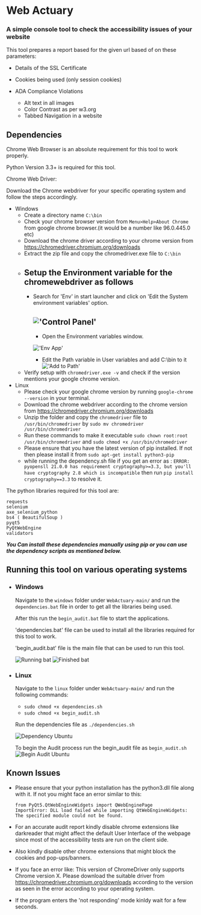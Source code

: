 # Web Actuary #
### A simple console tool to check the accessibility issues of your website ###

This tool prepares a report based for the given url based of on these parameters:

- Details of the SSL Certificate
- Cookies being used (only session cookies)
- ADA Compliance Violations

  - Alt text in all images
  - Color Contrast as per w3.org
  - Tabbed Navigation in a website

## Dependencies ##

Chrome Web Browser is an absolute requirement for this tool to work properly.

Python Version 3.3+ is required for this tool.

Chrome Web Driver:

Download the Chrome webdriver for your specific operating system and follow the steps accordingly.

- Windows
  - Create a directory name `C:\bin`
  - Check your chrome browser version from `Menu>Help>About Chrome` from google chrome browser.(it would be a number like 96.0.445.0 etc)
  - Download the chrome driver according to your chrome version from https://chromedriver.chromium.org/downloads
  - Extract the zip file and copy the chromedriver.exe file to `C:\bin`
  - Setup the Environment variable for the chromewebdriver as follows
    - 
    - Search for 'Env' in start launcher and click on 'Edit the System environment variables' option.
    
      !['Control Panel'](https://i.imgur.com/zE1TUF0.png)
      -
      - Open the Environment variables window.

      !['Env App'](https://i.imgur.com/6TzjjYH.png)
      
      - Edit the Path variable in User variables and add C:\bin to it
      !['Add to Path'](https://i.imgur.com/z2kJyvR.png)
  - Verify setup with `chromedriver.exe -v` and check if the version mentions your google chrome version.
- Linux
  - Please check your google chrome version by running `google-chrome --version` in your terminal.
  - Download the chrome webdriver according to the chrome version from https://chromedriver.chromium.org/downloads
  - Unzip the folder and copy the `chromedriver` file to `/usr/bin/chromedriver` by `sudo mv chromedriver /usr/bin/chromedriver`
  - Run these commands to make it executable `sudo chown root:root /usr/bin/chromedriver` and `sudo chmod +x /usr/bin/chromedriver`
  - Please ensure that you have the latest version of pip installed. If not then please install it from `sudo apt-get install python3-pip`
  - while running the dependency.sh file if you get an error as : `ERROR: pyopensll 21.0.0 has requirement cryptography>=3.3, but you'll have cryptography 2.8 which is incompatible` then run `pip install cryptography==3.3` to resolve it.

The python libraries required for this tool are:

    requests
    selenium
    axe_selenium_python
    bs4 ( BeautifulSoup )
    pyqt5
    PyQtWebEngine
    validators

___You Can install these dependencies manually using pip or you can use the dependency scripts as mentioned below.___

## Running this tool on various operating systems ##

- ### Windows ###
  Navigate to the `windows` folder under `WebActuary-main/` and run the `dependencies.bat` file in order to get all the libraries being used.
  
  After this run the `begin_audit.bat` file to start the applications.

  'dependencies.bat' file can be used to install all the libraries required for this tool to work.
  
  'begin_audit.bat' file is the main file that can be used to run this tool.
  
  ![Running bat](https://i.imgur.com/lrqcRLT.png)
  ![Finished bat](https://i.imgur.com/hX20xHQ.png)

- ### Linux ###
    Navigate to the `linux` folder under `WebActuary-main/` and run the following commands:

  - `sudo chmod +x dependencies.sh`
  - `sudo chmod +x begin_audit.sh`
    
  Run the dependencies file as `./dependencies.sh`

    ![Dependency Ubuntu](https://i.imgur.com/Jh0TEKy.png)
  
    To begin the Audit process run the begin_audit file as `begin_audit.sh`
    ![Begin Audit Ubuntu](https://i.imgur.com/vJiuqyK.png)



## Known Issues ##
- Please ensure that your python installation has the python3.dll file along with it. If not you might face an error similar to this:

      from PyQt5.QtWebEngineWidgets import QWebEnginePage
      ImportError: DLL load failed while importing QtWebEngineWidgets: The specified module could not be found.

- For an accurate audit report kindly disable chrome extensions like darkreader that might affect the default User Interface of the webpage since most of the accessibility tests are run on the client side.
 
- Also kindly disable other chrome extensions that might block the cookies and pop-ups/banners.
- If you face an error like:
      This version of ChromeDriver only supports Chrome version X.
      Please download the suitable driver from https://chromedriver.chromium.org/downloads according to the version as seen in the error according to your operating system.
- If the program enters the 'not responding' mode kinldy wait  for a few seconds.
